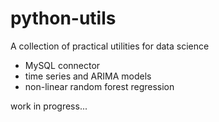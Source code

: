 # python-utils
A collection of practical utilities for data science

- MySQL connector
- time series and ARIMA models
- non-linear random forest regression

work in progress...